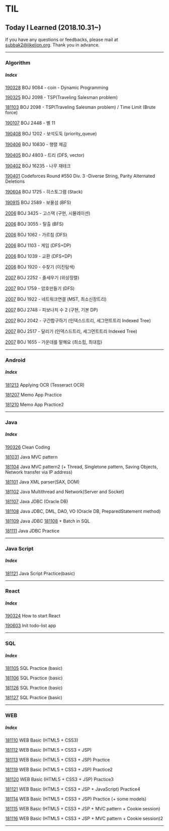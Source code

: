 # TIL
## Today I Learned (2018.10.31~)

If you have any questions or feedbacks, please mail at subbak2@likelion.org. 
Thank you in advance.
<hr/>

### Algorithm
##### Index
   [190328](https://github.com/subbak2/TIL/tree/master/1903/190328) BOJ 9084 - coin - Dynamic Programming

   [190325](https://github.com/subbak2/TIL/tree/master/1903/190325) BOJ 2098 - TSP(Traveling Salesman problem)
   
   [181103](https://github.com/subbak2/TIL/tree/master/1811/181103) BOJ 2098 - TSP(Traveling Salesman problem) / Time Limit (Brute force)
   
   [190107](https://github.com/subbak2/TIL/tree/master/1903/190107) BOJ 2448 - 별  11
   
   [190408](https://github.com/subbak2/TIL/tree/master/1904/190408) BOJ 1202 - 보석도둑 (priority_queue) 
   
   [190406](https://github.com/subbak2/TIL/tree/master/1904/190406) BOJ 10830 - 행렬 제곱
   
   [190405](https://github.com/subbak2/TIL/tree/master/1904/190405) BOJ 4803 - 트리 (DFS, vector)
   
   [190402](https://github.com/subbak2/TIL/tree/master/1904/190402) BOJ 16235 - 나무 재테크
   
   [190401](https://github.com/subbak2/TIL/tree/master/1904/190401) Codeforces Round #550 Div. 3 -Diverse String, Parity Alternated Deletions
   
   [190604](https://github.com/subbak2/TIL/tree/master/1906/190604) BOJ 1725 - 히스토그램 (Stack)
   
   [190915](https://github.com/subbak2/TIL/tree/master/1909/190915) BOJ 2589 - 보물섬 (BFS)

   [2006](https://github.com/subbak2/TIL/tree/master/2006) BOJ 3425 - 고스택 (구현, 시뮬레이션)

   [2006](https://github.com/subbak2/TIL/tree/master/2006) BOJ 3055 - 탈출 (BFS)

   [2006](https://github.com/subbak2/TIL/tree/master/2006) BOJ 1062 - 가르침 (DFS)

   [2006](https://github.com/subbak2/TIL/tree/master/2006) BOJ 1103 - 게임 (DFS+DP)

   [2006](https://github.com/subbak2/TIL/tree/master/2006) BOJ 1039 - 교환 (DFS+DP)

   [2006](https://github.com/subbak2/TIL/tree/master/2006) BOJ 1920 - 수찾기 (이진탐색)

   [2007](https://github.com/subbak2/TIL/tree/master/2007) BOJ 2252 - 줄세우기 (위상정렬)

   [2007](https://github.com/subbak2/TIL/tree/master/2007) BOJ 1759 - 암호만들기 (DFS)

   [2007](https://github.com/subbak2/TIL/tree/master/2007) BOJ 1922 - 네트워크연결 (MST, 최소신장트리)

   [2007](https://github.com/subbak2/TIL/tree/master/2007) BOJ 2748 - 피보나치 수 2 (구현, 기본 DP)

   [2007](https://github.com/subbak2/TIL/tree/master/2007) BOJ 2042 - 구간합구하기 (인덱스드트리, 세그먼트트리 Indexed Tree)

   [2007](https://github.com/subbak2/TIL/tree/master/2007) BOJ 2517 - 달리기 (인덱스드트리, 세그먼트트리 Indexed Tree)

   [2007](https://github.com/subbak2/TIL/tree/master/2007) BOJ 1655 - 가운데를 말해요 (최소힙, 최대힙)
   

<hr/>

### Android
##### Index
   [181213](https://github.com/subbak2/TIL/tree/master/1812/181213) Applying OCR (Tesseract OCR)
   
   [181207](https://github.com/subbak2/TIL/tree/master/1812/181207) Memo App Practice
   
   [181210](https://github.com/subbak2/TIL/tree/master/1812/181210) Memo App Practice2   
   

<hr/>

### Java
##### Index
   [190326](https://github.com/subbak2/TIL/tree/master/1903/190326) Clean Coding
   
   [181031](https://github.com/subbak2/TIL/tree/master/1811/181031) Java MVC pattern
   
   [181104](https://github.com/subbak2/TIL/tree/master/1811/181104) Java MVC pattern2 (+ Thread, Singletone pattern, Saving Objects, Network transfer via IP address)
   
   [181101](https://github.com/subbak2/TIL/tree/master/1811/181101) Java XML parser(SAX, DOM)
   
   [181102](https://github.com/subbak2/TIL/tree/master/1811/181102) Java Multithread and Network(Server and Socket)
   
   [181107](https://github.com/subbak2/TIL/tree/master/1811/181107) Java JDBC (Oracle DB)
   
   [181108](https://github.com/subbak2/TIL/tree/master/1811/181108) Java JDBC, DML, DAO, VO (Oracle DB, PreparedStatement method)
   
   [181109](https://github.com/subbak2/TIL/tree/master/1811/181109) Java JDBC [181108](https://github.com/subbak2/TIL/tree/master/1811/181108) + Batch in SQL

   [181111](https://github.com/subbak2/TIL/tree/master/1811/181111) Java JDBC Practice


<hr/>

### Java Script
##### Index
   [181121](https://github.com/subbak2/TIL/tree/master/1811/181121) Java Script Practice(basic)

<hr/>

### React
##### Index
   [190324](https://github.com/subbak2/TIL/tree/master/1903/190324) How to start React
   
   [190603](https://github.com/subbak2/todo-list) Init todo-list app

<hr/>

### SQL
##### Index
   [181105](https://github.com/subbak2/TIL/tree/master/1811/181105) SQL Practice (basic)
   
   [181106](https://github.com/subbak2/TIL/tree/master/1811/181106) SQL Practice (basic)

   [181126](https://github.com/subbak2/TIL/tree/master/1811/181126) SQL Practice (basic)
   
   [181127](https://github.com/subbak2/TIL/tree/master/1811/181127) SQL Practice (basic)

<hr/>

### WEB
##### Index
   [181110](https://github.com/subbak2/TIL/tree/master/1811/181110) WEB Basic (HTML5 + CSS3)
   
   [181112](https://github.com/subbak2/TIL/tree/master/1811/181112) WEB Basic (HTML5 + CSS3 + JSP)
   
   [181113](https://github.com/subbak2/TIL/tree/master/1811/181113) WEB Basic (HTML5 + CSS3 + JSP) Practice
   
   [181119](https://github.com/subbak2/TIL/tree/master/1811/181119) WEB Basic (HTML5 + CSS3 + JSP) Practice2
   
   [181120](https://github.com/subbak2/TIL/tree/master/1811/181120) WEB Basic (HTML5 + CSS3 + JSP) Practice3
   
   [181121](https://github.com/subbak2/TIL/tree/master/1811/181121) WEB Basic (HTML5 + CSS3 + JSP + JavaScript) Practice4
   
   [181114](https://github.com/subbak2/TIL/tree/master/1811/181114) WEB Basic (HTML5 + CSS3 + JSP) Practice (+ some models)
   
   [181115](https://github.com/subbak2/TIL/tree/master/1811/181115) WEB Basic (HTML5 + CSS3 + JSP + MVC pattern + Cookie session)

   [181116](https://github.com/subbak2/TIL/tree/master/1811/181116) WEB Basic (HTML5 + CSS3 + JSP + MVC pattern + Cookie session)2
   
<hr/>
